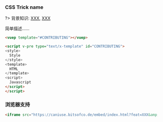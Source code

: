 
### CSS Trick name

?> 背景知识: [XXX](https://developer.mozilla.org/zh-CN/docs/Web/CSS/XXX), [XXX](https://developer.mozilla.org/zh-CN/docs/Web/CSS/XXX)

简单描述……

```html
<vuep template="#CONTRIBUTING"></vuep>

<script v-pre type="text/x-template" id="CONTRIBUTING">
<style>
  Style
</style>
<template>
  HTML
</template>
<script>
  Javascript
</script>
</script>
```

### 浏览器支持

```html
<iframe src="https://caniuse.bitsofco.de/embed/index.html?feat=XXX&amp;periods=future_1,current,past_1,past_2,past_3&amp;accessible-colours=false" frameborder="0" width="100%" height="458px"></iframe>
```

